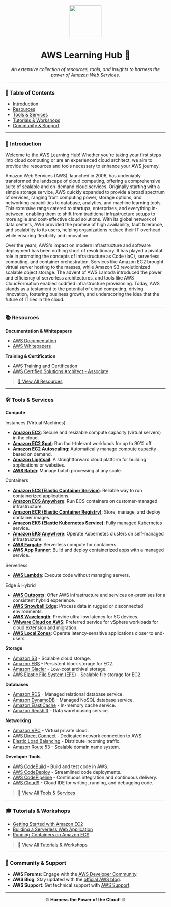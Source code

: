 <div align="center">

<img src="https://upload.wikimedia.org/wikipedia/commons/9/93/Amazon_Web_Services_Logo.svg" width="100">

# AWS Learning Hub 🚀

_An extensive collection of resources, tools, and insights to harness the power of Amazon Web Services._

</div>

---

### 📘 Table of Contents
- [Introduction](#-introduction)
- [Resources](#-resources)
- [Tools & Services](#-tools--services)
- [Tutorials & Workshops](#-tutorials--workshops)
- [Community & Support](#-community--support)

---

### 🌌 Introduction

Welcome to the AWS Learning Hub! Whether you're taking your first steps into cloud computing or are an experienced cloud architect, we aim to provide the resources and tools necessary to enhance your AWS journey.

Amazon Web Services (AWS), launched in 2006, has undeniably transformed the landscape of cloud computing, offering a comprehensive suite of scalable and on-demand cloud services. Originally starting with a simple storage service, AWS quickly expanded to provide a broad spectrum of services, ranging from computing power, storage options, and networking capabilities to database, analytics, and machine learning tools. This extensive range catered to startups, enterprises, and everything in-between, enabling them to shift from traditional infrastructure setups to more agile and cost-effective cloud solutions. With its global network of data centers, AWS provided the promise of high availability, fault tolerance, and scalability to its users, helping organizations reduce their IT overhead while ensuring flexibility and innovation.

Over the years, AWS's impact on modern infrastructure and software deployment has been nothing short of revolutionary. It has played a pivotal role in promoting the concepts of Infrastructure as Code (IaC), serverless computing, and container orchestration. Services like Amazon EC2 brought virtual server hosting to the masses, while Amazon S3 revolutionized scalable object storage. The advent of AWS Lambda introduced the power and efficiency of serverless architectures, and tools like AWS CloudFormation enabled codified infrastructure provisioning. Today, AWS stands as a testament to the potential of cloud computing, driving innovation, fostering business growth, and underscoring the idea that the future of IT lies in the cloud.

---

### 📚 Resources

**Documentation & Whitepapers**
- [AWS Documentation](https://docs.aws.amazon.com/)
- [AWS Whitepapers](https://aws.amazon.com/whitepapers/)

**Training & Certification**
- [AWS Training and Certification](https://aws.amazon.com/training/)
- [AWS Certified Solutions Architect - Associate](https://aws.amazon.com/certification/certified-solutions-architect-associate/)

> [🔗 View All Resources](#)

---

### 🛠 Tools & Services

**Compute**

Instances (Virtual Machines)
- [**Amazon EC2**](https://aws.amazon.com/ec2/): Secure and resizable compute capacity (virtual servers) in the cloud.
- [**Amazon EC2 Spot**](https://aws.amazon.com/ec2/spot/): Run fault-tolerant workloads for up to 90% off.
- [**Amazon EC2 Autoscaling**](https://aws.amazon.com/ec2/autoscaling/): Automatically manage compute capacity based on demand.
- [**Amazon Lightsail**](https://aws.amazon.com/lightsail/): A straightforward cloud platform for building applications or websites.
- [**AWS Batch**](https://aws.amazon.com/batch/): Manage batch processing at any scale.

Containers
- [**Amazon ECS (Elastic Container Service)**](https://aws.amazon.com/ecs/): Reliable way to run containerized applications.
- [**Amazon ECS Anywhere**](https://aws.amazon.com/ecs/anywhere/): Run ECS containers on customer-managed infrastructure.
- [**Amazon ECR (Elastic Container Registry)**](https://aws.amazon.com/ecr/): Store, manage, and deploy container images.
- [**Amazon EKS (Elastic Kubernetes Service)**](https://aws.amazon.com/eks/): Fully managed Kubernetes service.
- [**Amazon EKS Anywhere**](https://aws.amazon.com/eks/anywhere/): Operate Kubernetes clusters on self-managed infrastructure.
- [**AWS Fargate**](https://aws.amazon.com/fargate/): Serverless compute for containers.
- [**AWS App Runner**](https://aws.amazon.com/apprunner/): Build and deploy containerized apps with a managed service.

Serverless
- [**AWS Lambda**](https://aws.amazon.com/lambda/): Execute code without managing servers.
  
Edge & Hybrid
- [**AWS Outposts**](https://aws.amazon.com/outposts/): Offer AWS infrastructure and services on-premises for a consistent hybrid experience.
- [**AWS Snowball Edge**](https://aws.amazon.com/snowball/): Process data in rugged or disconnected environments.
- [**AWS Wavelength**](https://aws.amazon.com/wavelength/): Provide ultra-low latency for 5G devices.
- [**VMware Cloud on AWS**](https://aws.amazon.com/vmware/): Preferred service for vSphere workloads for cloud extension and migration.
- [**AWS Local Zones**](https://aws.amazon.com/local/zones/): Operate latency-sensitive applications closer to end-users.

**Storage**
- [Amazon S3](https://aws.amazon.com/s3/) - Scalable cloud storage.
- [Amazon EBS](https://aws.amazon.com/ebs/) - Persistent block storage for EC2.
- [Amazon Glacier](https://aws.amazon.com/glacier/) - Low-cost archival storage.
- [AWS Elastic File System (EFS)](https://aws.amazon.com/efs/) - Scalable file storage for EC2.

**Databases**
- [Amazon RDS](https://aws.amazon.com/rds/) - Managed relational database service.
- [Amazon DynamoDB](https://aws.amazon.com/dynamodb/) - Managed NoSQL database service.
- [Amazon ElastiCache](https://aws.amazon.com/elasticache/) - In-memory cache service.
- [Amazon Redshift](https://aws.amazon.com/redshift/) - Data warehousing service.

**Networking**
- [Amazon VPC](https://aws.amazon.com/vpc/) - Virtual private cloud.
- [AWS Direct Connect](https://aws.amazon.com/directconnect/) - Dedicated network connection to AWS.
- [Elastic Load Balancing](https://aws.amazon.com/elasticloadbalancing/) - Distribute incoming traffic.
- [Amazon Route 53](https://aws.amazon.com/route53/) - Scalable domain name system.

**Developer Tools**
- [AWS CodeBuild](https://aws.amazon.com/codebuild/) - Build and test code in AWS.
- [AWS CodeDeploy](https://aws.amazon.com/codedeploy/) - Streamlined code deployments.
- [AWS CodePipeline](https://aws.amazon.com/codepipeline/) - Continuous integration and continuous delivery.
- [AWS Cloud9](https://aws.amazon.com/cloud9/) - Cloud IDE for writing, running, and debugging code.

> [🔗 View All Tools & Services](#)

---

### 🎓 Tutorials & Workshops

- [Getting Started with Amazon EC2](https://aws.amazon.com/getting-started/hands-on/launch-an-instance/)
- [Building a Serverless Web Application](https://aws.amazon.com/getting-started/hands-on/build-serverless-web-app-lambda-apigateway-s3-dynamodb-cognito/)
- [Running Containers on Amazon ECS](https://aws.amazon.com/getting-started/hands-on/run-docker-container/)

> [🔗 View All Tutorials & Workshops](#)

---

### 🤝 Community & Support

- **AWS Forums**: Engage with the [AWS Developer Community](https://forums.aws.amazon.com/).
- **AWS Blog**: Stay updated with the [official AWS blog](https://aws.amazon.com/blogs/).
- **AWS Support**: Get technical support with [AWS Support](https://aws.amazon.com/support/).

---

<div align="center">

🌐 **Harness the Power of the Cloud!** 🌐

</div>
